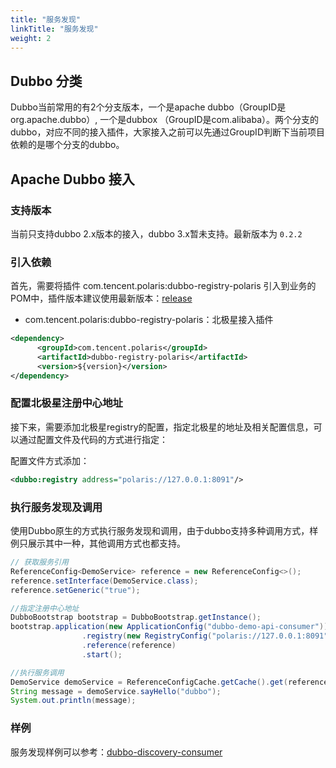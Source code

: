 ```yaml
---
title: "服务发现"
linkTitle: "服务发现"
weight: 2
---
```


## Dubbo 分类

Dubbo当前常用的有2个分支版本，一个是apache dubbo（GroupID是org.apache.dubbo）, 一个是dubbox （GroupID是com.alibaba）。两个分支的dubbo，对应不同的接入插件，大家接入之前可以先通过GroupID判断下当前项目依赖的是哪个分支的dubbo。

## Apache Dubbo 接入

### 支持版本

当前只支持dubbo 2.x版本的接入，dubbo 3.x暂未支持。最新版本为 ```0.2.2```

### 引入依赖

首先，需要将插件 com.tencent.polaris:dubbo-registry-polaris 引入到业务的POM中，插件版本建议使用最新版本：[release](https://central.sonatype.com/artifact/com.tencent.polaris/dubbo-registry-polaris/0.2.2)

- com.tencent.polaris:dubbo-registry-polaris：北极星接入插件

```xml
<dependency>
      <groupId>com.tencent.polaris</groupId>
      <artifactId>dubbo-registry-polaris</artifactId>
      <version>${version}</version>
</dependency>
```

### 配置北极星注册中心地址

接下来，需要添加北极星registry的配置，指定北极星的地址及相关配置信息，可以通过配置文件及代码的方式进行指定：

配置文件方式添加：

```xml
<dubbo:registry address="polaris://127.0.0.1:8091"/>
```

### 执行服务发现及调用

使用Dubbo原生的方式执行服务发现和调用，由于dubbo支持多种调用方式，样例只展示其中一种，其他调用方式也都支持。

```java
// 获取服务引用
ReferenceConfig<DemoService> reference = new ReferenceConfig<>();
reference.setInterface(DemoService.class);
reference.setGeneric("true");

//指定注册中心地址
DubboBootstrap bootstrap = DubboBootstrap.getInstance();
bootstrap.application(new ApplicationConfig("dubbo-demo-api-consumer"))
                .registry(new RegistryConfig("polaris://127.0.0.1:8091"))
                .reference(reference)
                .start();

//执行服务调用
DemoService demoService = ReferenceConfigCache.getCache().get(reference);
String message = demoService.sayHello("dubbo");
System.out.println(message);
```

### 样例

服务发现样例可以参考：[dubbo-discovery-consumer](https://github.com/polarismesh/dubbo-java-polaris/tree/main/dubbo/dubbo-examples/dubbo-discovery-example/dubbo-discovery-consumer)